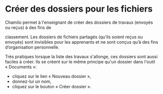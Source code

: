 # Créer des dossiers pour les fichiers

Chamilo permet à l'enseignant de créer des dossiers de travaux \(envoyés ou reçus\) à des fins de

classement. Les dossiers de fichiers partagés \(qu’ils soient reçus ou envoyés\) sont invisibles pour les apprenants et ne sont conçus qu’à des fins d’organisation personnelle.

Très pratiques lorsque la liste des travaux s'allonge, ces dossiers sont aussi faciles à créer. Ils se créent sur le même principe qu'un dossier dans l'outil « Documents »:

* cliquez sur le lien « Nouveau dossier »,
* donnez-lui un nom,
* cliquez sur le bouton « Créer dossier ».


